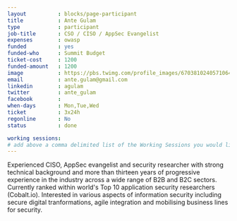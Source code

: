 ```yaml
---
layout          : blocks/page-participant
title           : Ante Gulam
type            : participant
job-title       : CSO / CISO / AppSec Evangelist
expenses        : owasp
funded          : yes
funded-who      : Summit Budget
ticket-cost     : 1200
funded-amount   : 1200
image           : https://pbs.twimg.com/profile_images/670381024057106433/NEc-r_gO_400x400.jpg
email           : ante.gulam@gmail.com
linkedin        : agulam
twitter         : ante_gulam
facebook        :
when-days       : Mon,Tue,Wed
ticket          : 3x24h
regonline       : No
status          : done

working sessions:
# add above a comma delimited list of the Working Sessions you would like to attend (use the session's title)
---
```


Experienced CISO, AppSec evangelist and security researcher with strong technical background and more than thirteen years of progressive experience in the industry across a wide range of B2B and B2C sectors. Currently ranked within world's Top 10 application security researchers (Cobalt.io). Interested in various aspects of information security including secure digital tranformations, agile integration and mobilising business lines for security.
